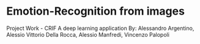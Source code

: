# Emotion-Recognition from images
Project Work - CRIF
A deep learning application
By: Alessandro Argentino, Alessio Vittorio Della Rocca, Alessio Manfredi, Vincenzo Palopoli
